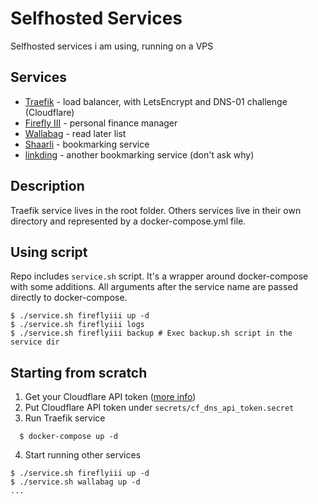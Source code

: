 # Selfhosted Services

Selfhosted services i am using, running on a VPS

## Services

  - [Traefik](https://github.com/traefik/traefik) - load balancer, with LetsEncrypt and DNS-01 challenge (Cloudflare)
  - [Firefly III](https://github.com/firefly-iii/firefly-iii) - personal finance manager 
  - [Wallabag](https://github.com/wallabag/wallabag) - read later list
  - [Shaarli](https://github.com/shaarli/Shaarli) - bookmarking service
  - [linkding](https://github.com/sissbruecker/linkding) - another bookmarking service (don't ask why)

## Description 

Traefik service lives in the root folder. Others services live in their own directory and represented by a docker-compose.yml file.
    
## Using script

Repo includes `service.sh` script. It's a wrapper around docker-compose with some additions. All arguments after the service name are passed directly to docker-compose.

```shell
$ ./service.sh fireflyiii up -d
$ ./service.sh fireflyiii logs
$ ./service.sh fireflyiii backup # Exec backup.sh script in the service dir
```

## Starting from scratch
1. Get your Cloudflare API token ([more info](https://go-acme.github.io/lego/dns/cloudflare/#api-tokens))
2. Put Cloudflare API token under `secrets/cf_dns_api_token.secret`
3. Run Traefik service
    
  ```shell
    $ docker-compose up -d
  ```

4. Start running other services

```shell
$ ./service.sh fireflyiii up -d
$ ./service.sh wallabag up -d
...
```
